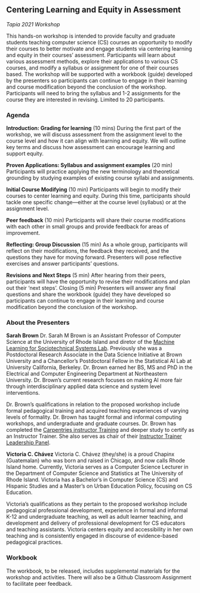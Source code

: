 ## Centering Learning and Equity in Assessment
_Tapia 2021 Workshop_

This hands-on workshop is intended to provide faculty and graduate students teaching computer science (CS) courses an opportunity to modify their courses to better motivate and engage students via centering learning and equity in their courses’ assessment. Participants will learn about various assessment methods, explore their applications to various CS courses, and modify a syllabus or assignment for one of their courses based. The workshop will be supported with a workbook (guide) developed by the presenters so participants can continue to engage in their learning and course modification beyond the conclusion of the workshop. Participants will need to bring the syllabus and 1-2 assignments for the course they are interested in revising. Limited to 20 participants.

### Agenda

__Introduction: Grading for learning__ (10 mins)
During the first part of the workshop, we will discuss assessment from the assignment level to the course level and how it can align with learning and equity. We will outline key terms and discuss how assessment can encourage learning and support equity.

__Proven Applications: Syllabus and assignment examples__ (20 min)
Participants will practice applying the new terminology and theoretical grounding by studying examples of existing course syllabi and assignments.

__Initial Course Modifying__ (10 min)
Participants will begin to modify their courses to center learning and equity. During this time, participants should tackle one specific change—either at the course level (syllabus) or at the assignment level.

__Peer feedback__ (10 min)
Participants will share their course modifications with each other in small groups and provide feedback for areas of improvement.

__Reflecting: Group Discussion__ (15 min)
As a whole group, participants will reflect on their modifications, the feedback they received, and the questions they have for moving forward. Presenters will pose reflective exercises and answer participants’ questions.

__Revisions and Next Steps__ (5 min)
After hearing from their peers, participants will have the opportunity to revise their modifications and plan out their ‘next steps’. 
Closing (5 min)
Presenters will answer any final questions and share the workbook (guide) they have developed so participants can continue to engage in their learning and course modification beyond the conclusion of the workshop. 

### About the Presenters

__Sarah Brown__
Dr. Sarah M Brown is an Assistant Professor of Computer Science at the University of Rhode Island and diretor of the [Machine Learning for Sociotechnical Systems Lab](https://ml4sts.com/). Previously she was a Postdoctoral Research Associate in the Data Science Initiative at Brown University and a Chancellor’s Postdoctoral Fellow in the Statistical AI Lab at University California, Berkeley. Dr. Brown earned her BS, MS and PhD in the Electrical and Computer Engineering Department at Northeastern University. Dr. Brown’s current research focuses on making AI more fair through interdisciplinary applied data science and system level interventions. 

Dr. Brown’s qualifications in relation to the proposed workshop include formal pedagogical training and acquired teaching experiences of varying levels of formality. Dr. Brown has taught formal and informal computing workshops, and undergraduate and graduate courses. Dr. Brown has completed the [Carpentries instructor Training](http://carpentries.github.io/instructor-training/) and deeper study to certify as an Instructor Trainer. She also serves as chair of their [Instructor Trainer Leadership Panel](https://carpentries.org/blog/2021/03/announcing-new-Trainers-leadership-members/).

__Victoria C. Chávez__
Victoria C. Chávez (they/she) is a proud Chapinx (Guatemalan) who was born and raised in Chicago, and now calls Rhode Island home. Currently, Victoria serves as a Computer Science Lecturer in the Department of Computer Science and Statistics at The University of Rhode Island. Victoria has a Bachelor’s in Computer Science (CS) and Hispanic Studies and a Master’s on Urban Education Policy, focusing on CS Education. 

Victoria’s qualifications as they pertain to the proposed workshop include pedagogical professional development, experience in formal and informal K-12 and undergraduate teaching, as well as adult learner teaching, and development and delivery of professional development for CS educators and teaching assistants. Victoria centers equity and accessibility in her own teaching and is consistently engaged in discourse of evidence-based pedagogical practices.


### Workbook

The workbook, to be released, includes supplemental materials for the workshop and activities.  There will also be a Github Classroom Assignment to facilitate peer feedback. 

